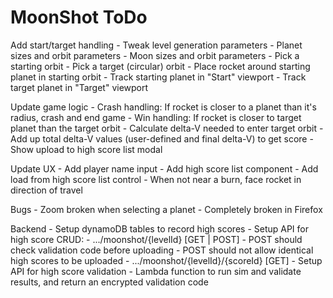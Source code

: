 MoonShot ToDo
=============
Add start/target handling
    - Tweak level generation parameters
        - Planet sizes and orbit parameters
        - Moon sizes and orbit parameters
    - Pick a starting orbit
    - Pick a target (circular) orbit
    - Place rocket around starting planet in starting orbit
    - Track starting planet in "Start" viewport
    - Track target planet in "Target" viewport

Update game logic
    - Crash handling:  If rocket is closer to a planet than it's radius, crash and end game
    - Win handling:  If rocket is closer to target planet than the target orbit
        - Calculate delta-V needed to enter target orbit
        - Add up total delta-V values (user-defined and final delta-V) to get score
        - Show upload to high score list modal

Update UX
    - Add player name input
    - Add high score list component
    - Add load from high score list control
    - When not near a burn, face rocket in direction of travel

Bugs
    - Zoom broken when selecting a planet
    - Completely broken in Firefox

Backend
    - Setup dynamoDB tables to record high scores
    - Setup API for high score CRUD:
        - .../moonshot/{levelId} [GET | POST]
            - POST should check validation code before uploading
            - POST should not allow identical high scores to be uploaded
        - .../moonshot/{levelId}/{scoreId} [GET]
    - Setup API for high score validation
        - Lambda function to run sim and validate results, and return an encrypted validation code
